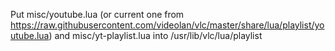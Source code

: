 Put misc/youtube.lua (or current one from https://raw.githubusercontent.com/videolan/vlc/master/share/lua/playlist/youtube.lua) and misc/yt-playlist.lua into /usr/lib/vlc/lua/playlist
